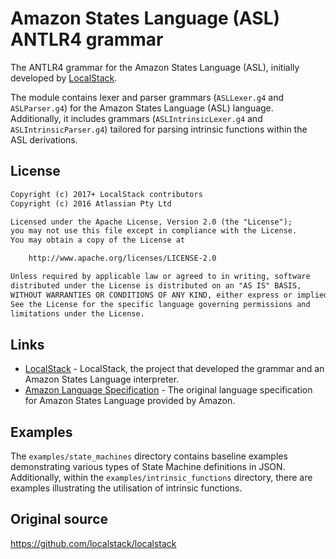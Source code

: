 # Amazon States Language (ASL) ANTLR4 grammar

The ANTLR4 grammar for the Amazon States Language (ASL), initially developed by 
[LocalStack](github.com/localstack/localstack).

The module contains lexer and parser grammars (`ASLLexer.g4` and `ASLParser.g4`) for 
the Amazon States Language (ASL) language. Additionally, it includes grammars 
(`ASLIntrinsicLexer.g4` and `ASLIntrinsicParser.g4`) tailored for parsing intrinsic 
functions within the ASL derivations.

## License
```txt
Copyright (c) 2017+ LocalStack contributors
Copyright (c) 2016 Atlassian Pty Ltd

Licensed under the Apache License, Version 2.0 (the "License");
you may not use this file except in compliance with the License.
You may obtain a copy of the License at

    http://www.apache.org/licenses/LICENSE-2.0

Unless required by applicable law or agreed to in writing, software
distributed under the License is distributed on an "AS IS" BASIS,
WITHOUT WARRANTIES OR CONDITIONS OF ANY KIND, either express or implied.
See the License for the specific language governing permissions and
limitations under the License.
```

## Links

* [LocalStack](https://github.com/localstack/localstack) - LocalStack, the project 
that developed the grammar and an Amazon States Language interpreter.
* [Amazon Language Specification](https://states-language.net/spec.html) - The original 
language specification for Amazon States Language provided by Amazon.


## Examples
The `examples/state_machines` directory contains baseline examples demonstrating various types
of State Machine definitions in JSON. Additionally, within the `examples/intrinsic_functions` 
directory, there are examples illustrating the utilisation of intrinsic functions.

## Original source
<https://github.com/localstack/localstack>
